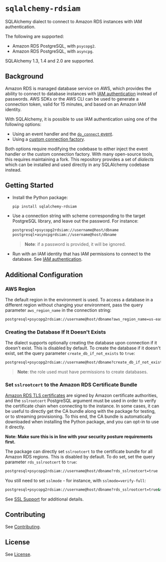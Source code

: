# `sqlalchemy-rdsiam`

SQLAlchemy dialect to connect to Amazon RDS instances with IAM authentication.

The following are supported:

- Amazon RDS PostgreSQL, with `psycopg2`.
- Amazon RDS PostgreSQL, with `asyncpg`.

SQLAlchemy 1.3, 1.4 and 2.0 are supported.

## Background

Amazon RDS is managed database service on AWS, which provides the ability
to connect to database instances with
[IAM authentication](https://docs.aws.amazon.com/AmazonRDS/latest/UserGuide/UsingWithRDS.IAMDBAuth.Connecting.html)
instead of passwords. AWS SDKs or the AWS CLI can be used to generate a
connection token, valid for 15 minutes, and based on an Amazon IAM identity.

With SQLAlchemy, it is possible to use IAM authentication using one of the
following options:

- Using an event handler and the
  [`do_connect` event](https://docs.sqlalchemy.org/en/14/core/engines.html#generating-dynamic-authentication-tokens).
- Using a
  [custom connection factory](https://docs.sqlalchemy.org/en/14/core/engines.html#use-the-connect-args-dictionary-parameter).

Both options require modifying the codebase to either inject the event handler or
the custom connection factory. With many open-source tools, this requires
maintaining a fork. This repository provides a set of _dialects_ which can be
installed and used directly in any SQLAlchemy codebase instead.

## Getting Started

- Install the Python package:

  ```sh
  pip install sqlalchemy-rdsiam
  ```

- Use a connection string with scheme corresponding to the target PostgreSQL library, and
  leave out the password. For instance:

  ```sh
  postgresql+psycopg2rdsiam://username@host/dbname
  postgresql+asyncpgrdsiam://username@host/dbname
  ```

  > **Note**: if a password is provided, it will be ignored.

- Run with an IAM identity that has IAM permissions to connect to the database.
  See
  [IAM authentication](https://docs.aws.amazon.com/AmazonRDS/latest/UserGuide/UsingWithRDS.IAMDBAuth.Connecting.html).

## Additional Configuration

### AWS Region

The default region in the environment is used. To access a database in a
different region without changing your environment, pass the query parameter
`aws_region_name` in the connection string:

```sh
postgresql+psycopg2rdsiam://username@host/dbname?aws_region_name=us-east-2
```

### Creating the Database If It Doesn't Exists

The dialect supports optionally creating the database upon connection if it
doesn't exist. This is disabled by default. To create the database if it doesn't
exist, set the query parameter `create_db_if_not_exists` to `true`:

```sh
postgresql+psycopg2rdsiam://username@host/dbname?create_db_if_not_exists=true
```

> **Note**: the role used must have permissions to create databases.

### Set `sslrootcert` to the Amazon RDS Certificate Bundle

[Amazon RDS TLS certificates](https://docs.aws.amazon.com/AmazonRDS/latest/UserGuide/UsingWithRDS.SSL.html)
are signed by Amazon certificate authorities, and the `sslrootcert` PostgreSQL
argument must be used in order to verify the certificate chain when connecting
to the instance. In some cases, it can be useful to directly get the CA bundle
along with the package for testing, or to streaming provisioning. To this end,
the CA bundle is automatically downloaded when installing the Python package,
and you can opt-in to use it directly.

**Note: Make sure this is in line with your security posture requirements first.**

The package can directly set `sslrootcert` to the certificate bundle for all
Amazon RDS regions. This is disabled by default. To do set, set the query
parameter `rds_sslrootcert` to `true`:

```sh
postgresql+psycopg2rdsiam://username@host/dbname?rds_sslrootcert=true
```

You still need to set `sslmode` - for instance, with `sslmode=verify-full`:

```sh
postgresql+psycopg2rdsiam://username@host/dbname?rds_sslrootcert=true&sslmode=verify-full
```

See [SSL Support](https://www.postgresql.org/docs/current/libpq-ssl.html)
for additional details.

## Contributing

See [Contributing](CONTRIBUTING.md).

## License

See [License](LICENSE).
